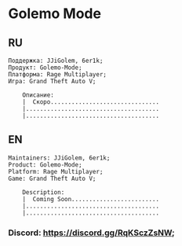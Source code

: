 # Golemo Mode
## RU
    Поддержка: JJiGolem, 6er1k;
    Продукт: Golemo-Mode;
    Платформа: Rage Multiplayer;
    Игра: Grand Theft Auto V;
```
    Описание:
    |  Скоро...............................
    |......................................
    |......................................
```

## EN

    Maintainers: JJiGolem, 6er1k;
    Product: Golemo-Mode;
    Platform: Rage Multiplayer;
    Game: Grand Theft Auto V;
```
    Description:
    |  Coming Soon.........................
    |......................................
    |......................................
```

### Discord: https://discord.gg/RqKSczZsNW;

